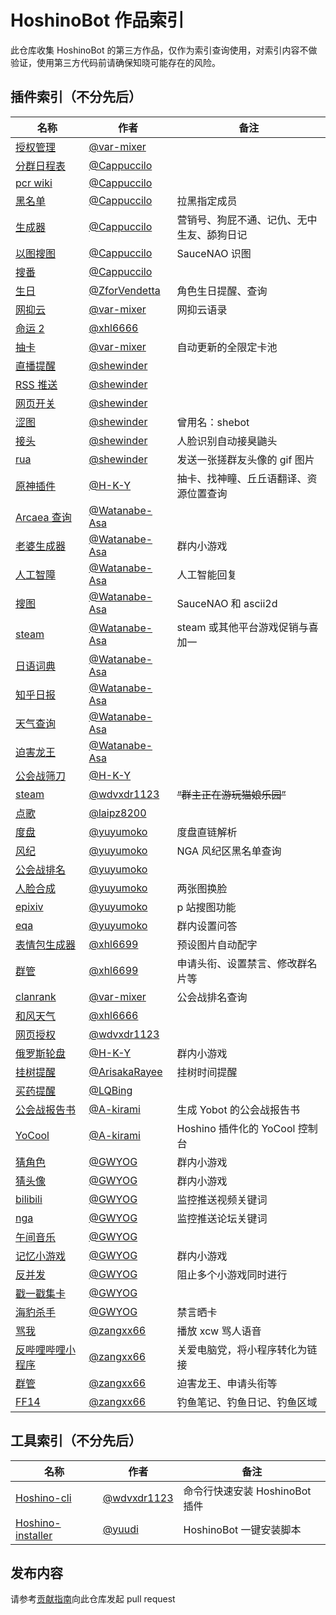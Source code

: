 # HoshinoBot 作品索引

此仓库收集 HoshinoBot 的第三方作品，仅作为索引查询使用，对索引内容不做验证，使用第三方代码前请确保知晓可能存在的风险。

## 插件索引（不分先后）

| 名称 | 作者 | 备注 |
| --- | --- | --- |
| [授权管理](https://github.com/pcrbot/authMS) | [@var-mixer](https://github.com/var-mixer) | |
| [分群日程表](https://github.com/pcrbot/cappuccilo_plugins#分群日程表) | [@Cappuccilo](https://github.com/Cappuccilo) | |
| [pcr wiki](https://github.com/pcrbot/pcr-wiki) | [@Cappuccilo](https://github.com/Cappuccilo) | |
| [黑名单](https://github.com/pcrbot/cappuccilo_plugins#拉黑插件) | [@Cappuccilo](https://github.com/Cappuccilo) | 拉黑指定成员 |
| [生成器](https://github.com/pcrbot/cappuccilo_plugins#生成器插件) | [@Cappuccilo](https://github.com/Cappuccilo) | 营销号、狗屁不通、记仇、无中生友、舔狗日记 |
| [以图搜图](https://github.com/pcrbot/cappuccilo_plugins#以图搜图) | [@Cappuccilo](https://github.com/Cappuccilo) | SauceNAO 识图 |
| [搜番](https://github.com/pcrbot/cappuccilo_plugins#以图搜番) | [@Cappuccilo](https://github.com/Cappuccilo) | |
| [生日](https://github.com/pcrbot/birthday) | [@ZforVendetta](https://github.com/ZforVendetta) | 角色生日提醒、查询 |
| [网抑云](https://github.com/pcrbot/hiumsentences) | [@var-mixer](https://github.com/var-mixer) | 网抑云语录 |
| [命运 2](https://github.com/pcrbot/Destiny2) | [@xhl6666](https://github.com/xhl6666) | |
| [抽卡](https://github.com/pcrbot/gacha) | [@var-mixer](https://github.com/var-mixer) | 自动更新的全限定卡池 |
| [直播提醒](https://github.com/pcrbot/plugins-for-Hoshino/tree/master/shebot/liveNotice) | [@shewinder](https://github.com/shewinder) | |
| [RSS 推送](https://github.com/pcrbot/plugins-for-Hoshino/tree/master/shebot/infoPush) | [@shewinder](https://github.com/shewinder) | |
| [网页开关](https://github.com/pcrbot/plugins-for-Hoshino/tree/master/shebot/webServiceManager) | [@shewinder](https://github.com/shewinder) | |
| [涩图](https://github.com/pcrbot/plugins-for-Hoshino/tree/master/shebot/setu) | [@shewinder](https://github.com/shewinder) | 曾用名：shebot |
| [接头](https://github.com/pcrbot/plugins-for-Hoshino/tree/master/shebot/concatHead) | [@shewinder](https://github.com/shewinder) | 人脸识别自动接臭鼬头 |
| [rua](https://github.com/pcrbot/plugins-for-Hoshino/tree/master/shebot/rua) | [@shewinder](https://github.com/shewinder) | 发送一张搓群友头像的 gif 图片 |
| [原神插件](https://github.com/pcrbot/Genshin_Impact_bot) | [@H-K-Y](https://github.com/H-K-Y) | 抽卡、找神瞳、丘丘语翻译、资源位置查询 |
| [Arcaea 查询](https://github.com/pcrbot/Salmon-plugin-transplant#arcaea查询) | [@Watanabe-Asa](https://github.com/Watanabe-Asa) | |
| [老婆生成器](https://github.com/pcrbot/Salmon-plugin-transplant#老婆生成器) | [@Watanabe-Asa](https://github.com/Watanabe-Asa) | 群内小游戏 |
| [人工智障](https://github.com/pcrbot/Salmon-plugin-transplant#人工智障) | [@Watanabe-Asa](https://github.com/Watanabe-Asa) | 人工智能回复 |
| [搜图](https://github.com/pcrbot/Salmon-plugin-transplant#搜图) | [@Watanabe-Asa](https://github.com/Watanabe-Asa) | SauceNAO 和 ascii2d |
| [steam](https://github.com/pcrbot/Salmon-plugin-transplant#steam促销查询免费游戏领取) | [@Watanabe-Asa](https://github.com/Watanabe-Asa) | steam 或其他平台游戏促销与喜加一 |
| [日语词典](https://github.com/pcrbot/Salmon-plugin-transplant#日语词典) | [@Watanabe-Asa](https://github.com/Watanabe-Asa) | |
| [知乎日报](https://github.com/pcrbot/Salmon-plugin-transplant#知乎日报) | [@Watanabe-Asa](https://github.com/Watanabe-Asa) | |
| [天气查询](https://github.com/pcrbot/Salmon-plugin-transplant#天气查询) | [@Watanabe-Asa](https://github.com/Watanabe-Asa) | |
| [迫害龙王](https://github.com/pcrbot/Salmon-plugin-transplant#迫害龙王) | [@Watanabe-Asa](https://github.com/Watanabe-Asa) | |
| [公会战筛刀](https://github.com/pcrbot/filter_knife) | [@H-K-Y](https://github.com/H-K-Y) | |
| [steam](https://github.com/pcrbot/steam) | [@wdvxdr1123](https://github.com/wdvxdr1123) | ~~“群主正在游玩猫娘乐园”~~ |
| [点歌](https://github.com/pcrbot/music) | [@laipz8200](https://github.com/laipz8200) | |
| [度盘](https://github.com/pcrbot/erinilis-modules/tree/master/baidupan) | [@yuyumoko](https://github.com/yuyumoko) | 度盘直链解析 |
| [风纪](https://github.com/pcrbot/erinilis-modules/tree/master/eclanblack) | [@yuyumoko](https://github.com/yuyumoko) | NGA 风纪区黑名单查询 |
| [公会战排名](https://github.com/pcrbot/erinilis-modules/tree/master/eclanrank) | [@yuyumoko](https://github.com/yuyumoko) | |
| [人脸合成](https://github.com/pcrbot/erinilis-modules/tree/master/emergeface) | [@yuyumoko](https://github.com/yuyumoko) | 两张图换脸 |
| [epixiv](https://github.com/pcrbot/erinilis-modules/tree/master/epixiv) | [@yuyumoko](https://github.com/yuyumoko) | p 站搜图功能 |
| [eqa](https://github.com/pcrbot/erinilis-modules/tree/master/eqa) | [@yuyumoko](https://github.com/yuyumoko) | 群内设置问答 |
| [表情包生成器](https://github.com/pcrbot/image-generate) | [@xhl6699](https://github.com/xhl6699) | 预设图片自动配字 |
| [群管](https://github.com/pcrbot/group-manager) | [@xhl6699](https://github.com/xhl6699) | 申请头衔、设置禁言、修改群名片等 |
| [clanrank](https://github.com/pcrbot/clanrank) | [@var-mixer](https://github.com/var-mixer) | 公会战排名查询 |
| [和风天气](https://github.com/pcrbot/heweather) | [@xhl6666](https://github.com/xhl6666) | |
| [网页授权](https://github.com/pcrbot/pcr-auth-vue) | [@wdvxdr1123](https://github.com/wdvxdr1123) | |
| [俄罗斯轮盘](https://github.com/pcrbot/russian) | [@H-K-Y](https://github.com/H-K-Y) | 群内小游戏 |
| [挂树提醒](https://github.com/pcrbot/ontree_scheduler) | [@ArisakaRayee](https://github.com/ArisakaRayee) | 挂树时间提醒 |
| [买药提醒](https://github.com/pcrbot/HoshinoBuyPotionReminder) | [@LQBing](https://github.com/LQBing) | |
| [公会战报告书](https://github.com/A-kirami/ClanBattleReport) | [@A-kirami](https://github.com/A-kirami) | 生成 Yobot 的公会战报告书 |
| [YoCool](https://github.com/A-kirami/YoCool-Console) | [@A-kirami](https://github.com/A-kirami) | Hoshino 插件化的 YoCool 控制台 |
| [猜角色](https://github.com/GWYOG/GWYOG-Hoshino-plugins#1-猜角色小游戏插件pcrdescguess) | [@GWYOG](https://github.com/GWYOG) | 群内小游戏 |
| [猜头像](https://github.com/GWYOG/GWYOG-Hoshino-plugins#2-猜头像小游戏插件pcravatarguess) | [@GWYOG](https://github.com/GWYOG) | 群内小游戏 |
| [bilibili](https://github.com/GWYOG/GWYOG-Hoshino-plugins#3-b站搜索爬虫bilisearchspider) | [@GWYOG](https://github.com/GWYOG) | 监控推送视频关键词 |
| [nga](https://github.com/GWYOG/GWYOG-Hoshino-plugins#4-nga会战爬虫ngaclanbattlespider) | [@GWYOG](https://github.com/GWYOG) | 监控推送论坛关键词 |
| [午间音乐](https://github.com/GWYOG/GWYOG-Hoshino-plugins#5-公主连结午间音乐pcrmiddaymusic) | [@GWYOG](https://github.com/GWYOG) | |
| [记忆小游戏](https://github.com/GWYOG/GWYOG-Hoshino-plugins#6-公主连结记忆小游戏pcrmemorygames) | [@GWYOG](https://github.com/GWYOG) | 群内小游戏 |
| [反并发](https://github.com/GWYOG/GWYOG-Hoshino-plugins#7-反并发插件anticoncurrency) | [@GWYOG](https://github.com/GWYOG) | 阻止多个小游戏同时进行 |
| [戳一戳集卡](https://github.com/GWYOG/GWYOG-Hoshino-plugins#8-戳机器人集卡小游戏pokemanpcr) | [@GWYOG](https://github.com/GWYOG) | |
| [海豹杀手](https://github.com/GWYOG/GWYOG-Hoshino-plugins#9-海豹杀手pcrsealkiller) | [@GWYOG](https://github.com/GWYOG) | 禁言晒卡 |
| [骂我](https://github.com/zangxx66/HoshinoBot-xcwRecord#xcw再骂我一次) | [@zangxx66](https://github.com/zangxx66) | 播放 xcw 骂人语音 |
| [反哔哩哔哩小程序](https://github.com/zangxx66/HoshinoBot-xcwRecord#去你大爷的哔哩哔哩小程序) | [@zangxx66](https://github.com/zangxx66) | 关爱电脑党，将小程序转化为链接 |
| [群管](https://github.com/zangxx66/HoshinoBot-xcwRecord#聊天) | [@zangxx66](https://github.com/zangxx66) | 迫害龙王、申请头衔等 |
| [FF14](https://github.com/zangxx66/HoshinoBot-xcwRecord#pcr无关) | [@zangxx66](https://github.com/zangxx66) | 钓鱼笔记、钓鱼日记、钓鱼区域 |

## 工具索引（不分先后）

| 名称 | 作者 | 备注 |
| --- | --- | --- |
| [Hoshino-cli](https://github.com/pcrbot/hsn) | [@wdvxdr1123](https://github.com/wdvxdr1123) | 命令行快速安装 HoshinoBot 插件 |
| [Hoshino-installer](https://github.com/pcrbot/hoshino-installer) | [@yuudi](https://github.com/yuudi) | HoshinoBot 一键安装脚本 |

## 发布内容

请参考[贡献指南](./CONTRIBUTING.md)向此仓库发起 pull request
